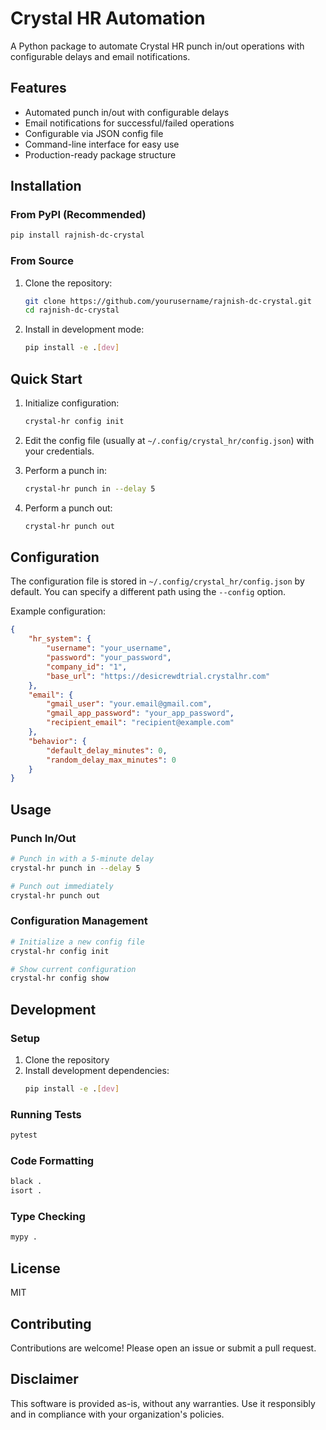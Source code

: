 # Crystal HR Automation

A Python package to automate Crystal HR punch in/out operations with configurable delays and email notifications.

## Features

- Automated punch in/out with configurable delays
- Email notifications for successful/failed operations
- Configurable via JSON config file
- Command-line interface for easy use
- Production-ready package structure

## Installation

### From PyPI (Recommended)

```bash
pip install rajnish-dc-crystal
```

### From Source

1. Clone the repository:
   ```bash
   git clone https://github.com/yourusername/rajnish-dc-crystal.git
   cd rajnish-dc-crystal
   ```

2. Install in development mode:
   ```bash
   pip install -e .[dev]
   ```

## Quick Start

1. Initialize configuration:
   ```bash
   crystal-hr config init
   ```

2. Edit the config file (usually at `~/.config/crystal_hr/config.json`) with your credentials.

3. Perform a punch in:
   ```bash
   crystal-hr punch in --delay 5
   ```

4. Perform a punch out:
   ```bash
   crystal-hr punch out
   ```

## Configuration

The configuration file is stored in `~/.config/crystal_hr/config.json` by default. You can specify a different path using the `--config` option.

Example configuration:

```json
{
    "hr_system": {
        "username": "your_username",
        "password": "your_password",
        "company_id": "1",
        "base_url": "https://desicrewdtrial.crystalhr.com"
    },
    "email": {
        "gmail_user": "your.email@gmail.com",
        "gmail_app_password": "your_app_password",
        "recipient_email": "recipient@example.com"
    },
    "behavior": {
        "default_delay_minutes": 0,
        "random_delay_max_minutes": 0
    }
}
```

## Usage

### Punch In/Out

```bash
# Punch in with a 5-minute delay
crystal-hr punch in --delay 5

# Punch out immediately
crystal-hr punch out
```

### Configuration Management

```bash
# Initialize a new config file
crystal-hr config init

# Show current configuration
crystal-hr config show
```

## Development

### Setup

1. Clone the repository
2. Install development dependencies:
   ```bash
   pip install -e .[dev]
   ```

### Running Tests

```bash
pytest
```

### Code Formatting

```bash
black .
isort .
```

### Type Checking

```bash
mypy .
```

## License

MIT

## Contributing

Contributions are welcome! Please open an issue or submit a pull request.

## Disclaimer

This software is provided as-is, without any warranties. Use it responsibly and in compliance with your organization's policies.
